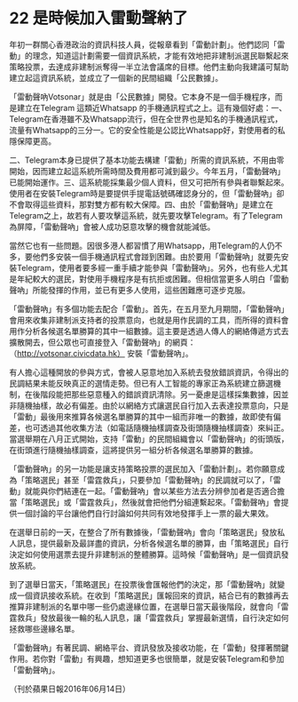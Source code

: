 # 22 是時候加入雷動聲納了

年初一群關心香港政治的資訊科技人員，從報章看到「雷動計劃」。他們認同「雷動」的理念，知道這計劃需要一個資訊系統，才能有效地把非建制派選民聯繫起來策略投票，去達成非建制派奪得一半立法會議席的目標。他們主動向我建議可幫助建立起這資訊系統，並成立了一個新的民間組織「公民數據」。

「雷動聲吶Votsonar」就是由「公民數據」開發。它本身不是一個手機程序，而是建立在Telegram 這類近Whatsapp 的手機通訊程式之上。這有幾個好處：一、Telegram在香港雖不及Whatsapp流行，但在全世界也是知名的手機通訊程式，流量有Whatsapp的三分一。它的安全性能是公認比Whatsapp好，對使用者的私隱保障更高。

二、Telegram本身已提供了基本功能去構建「雷動」所需的資訊系統，不用由零開始，因而建立起這系統所需時間及費用都可減到最少。今年五月，「雷動聲吶」已能開始運作。三、這系統能採集最少個人資料，但又可把所有參與者聯繫起來。使用者在安裝Telegram時是要提供手提電話號碼確認身分的，但「雷動聲吶」卻不會取得這些資料，那對雙方都有較大保障。四、由於「雷動聲吶」是建立在Telegram之上，故若有人要攻擊這系統，就先要攻擊Telegram。有了Telegram為屏障，「雷動聲吶」會被人成功惡意攻擊的機會就能減低。

當然它也有一些問題。因很多港人都習慣了用Whatsapp，用Telegram的人仍不多，要他們多安裝一個手機通訊程式會踫到困難。由於要用「雷動聲吶」就要先安裝Telegram，使用者要多經一重手續才能參與「雷動聲吶」。另外，也有些人尤其是年紀較大的選民，對使用手機程序是有抗拒或困難。但相信當更多人明白「雷動聲吶」所能發揮的作用，並已有更多人使用，這些困難應可逐步克服。

「雷動聲吶」有多個功能去配合「雷動」。首先，在五月至九月期間，「雷動聲吶」會用來收集非建制派支持者的投票意向，也就是用作民調的工具，而所得的資料會用作分析各候選名單勝算的其中一組數據。這主要是透過人傳人的網絡傳遞方式去擴散開去，但公眾也可直接登入「雷動聲吶」的網頁： （http://votsonar.civicdata.hk） 安裝「雷動聲吶」。

有人擔心這種開放的參與方式，會被人惡意地加入系統去發放錯誤資訊，令得出的民調結果未能反映真正的選情走勢。但已有人工智能的專家正為系統建立篩選機制，在後階段能把那些惡意種入的錯誤資訊清除。另一憂慮是這樣採集數據，因並非隨機抽樣，故必有偏差。由於以網絡方式讓選民自行加入去表達投票意向，只是「雷動」最後用來推算各候選名單勝算的其中一組而非唯一的數據，故即使有偏差，也可透過其他收集方法（如電話隨機抽樣調查及街頭隨機抽樣調查）來糾正。當選舉期在八月正式開始，支持「雷動」的民間組織會以「雷動聲吶」的街頭版，在街頭進行隨機抽樣調查，這將提供另一組分析各候選名單勝算的數據。

「雷動聲吶」的另一功能是讓支持策略投票的選民加入「雷動計劃」。若你願意成為「策略選民」甚至「雷霆救兵」，只要參加「雷動聲吶」的民調就可以了，「雷動」就能與你們結連在一起。「雷動聲吶」會以某些方法去分辨參加者是否適合擔當「策略選民」或「雷霆救兵」，然後就會把他們分組連繫起來。「雷動聲吶」會提供一個討論的平台讓他們自行討論如何共同有效地發揮手上一票的最大果效。

在選舉日前的一天，在整合了所有數據後，「雷動聲吶」會向「策略選民」發放私人訊息，提供最新及最詳盡的資訊，分析各候選名單的勝算，由「策略選民」自行決定如何使用選票去提升非建制派的整體勝算。這時候「雷動聲吶」是一個資訊發放系統。

到了選舉日當天，「策略選民」在投票後會匯報他們的決定，那「雷動聲吶」就變成一個資訊接收系統。在收到「策略選民」匯報回來的資訊，結合已有的數據再去推算非建制派的名單中哪一些仍處邊緣位置，在選舉日當天最後階段，就會向「雷霆救兵」發放最後一輪的私人訊息，讓「雷霆救兵」掌握最新選情，自行決定如何拯救哪些邊緣名單。

「雷動聲吶」有著民調、網絡平台、資訊發放及接收功能，在「雷動」發揮著關鍵作用。若你對「雷動」有興趣，想知道更多也很簡單，就是安裝Telegram和參加「雷動聲吶」。

（刊於蘋果日報2016年06月14日）

